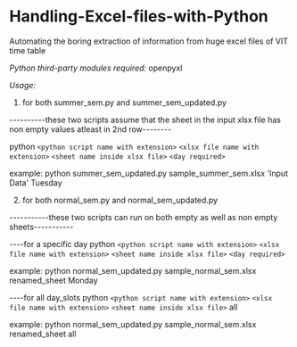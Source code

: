 # Handling-Excel-files-with-Python
Automating the boring extraction of information from huge excel files of VIT time table

*Python third-party modules required:* openpyxl

*Usage:*

1. for both summer_sem.py and summer_sem_updated.py

  ----------these two scripts assume that the sheet in the input xlsx file has non empty values atleast in 2nd row--------

  python `<python script name with extension>` `<xlsx file name with extension>` `<sheet name inside xlsx file>` `<day required>`

  example:
  python summer_sem_updated.py sample_summer_sem.xlsx 'Input Data' Tuesday

2. for both normal_sem.py and normal_sem_updated.py

  -----------these two scripts can run on both empty as well as non empty sheets-----------

  ----for a specific day
  python `<python script name with extension>` `<xlsx file name with extension>` `<sheet name inside xlsx file>` `<day required>`

  example:
  python normal_sem_updated.py sample_normal_sem.xlsx renamed_sheet Monday

  ----for all day_slots
  python `<python script name with extension>` `<xlsx file name with extension>` `<sheet name inside xlsx file>` all

  example:
  python normal_sem_updated.py sample_normal_sem.xlsx renamed_sheet all
